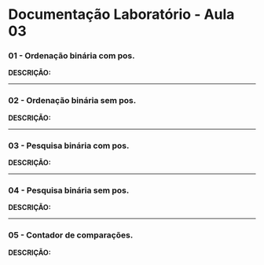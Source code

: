 # Documentação Laboratório - Aula 03

### **01** - Ordenação binária com pos.



**DESCRIÇÃO:**

---

### **02** - Ordenação binária sem pos.



**DESCRIÇÃO:**

---

### **03** - Pesquisa binária com pos.



**DESCRIÇÃO:**

---

### **04** - Pesquisa binária sem pos.



**DESCRIÇÃO:**

---

### **05** - Contador de comparações.



**DESCRIÇÃO:**
